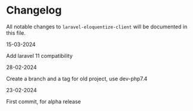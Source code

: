 # Changelog

All notable changes to `laravel-eloquentize-client` will be documented in this file.

15-03-2024

Add laravel 11 compatibility

28-02-2024

Create a branch and a tag for old project, use dev-php7.4

23-02-2024

First commit, for alpha release

